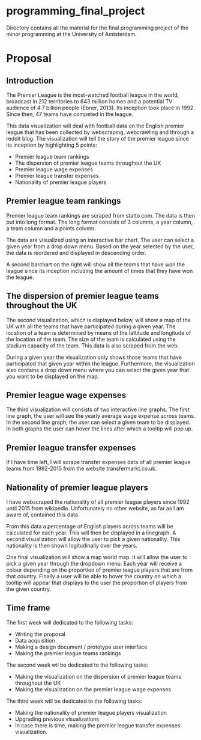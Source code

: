 # programming_final_project
Directory contains all the material for the final programming project of the minor programming at the University of Amtsterdam.

# Proposal

## Introduction
The Premier League is the most-watched football league in the world, broadcast in 212 territories to 643 million homes and a potential TV audience of 4.7 billion people (Ebner, 2013). Its inception took place in 1992. Since then, 47 teams have competed in the league. 

This data visualization will deal with football data on the English premier league that has been collected by webscraping, webcrawling and through a reddit blog. The visualization will tell the story of the premier league since its inception by highlighting 5 points:

- Premier league team rankings
- The dispersion of premier league teams throughout the UK
- Premier league wage expenses
- Premier league transfer expenses
- Nationality of premier league players

## Premier league team rankings
Premier league team rankings are scraped from statto.com. The data is then put into long format. The long format consists of 3 columns, a year column, a team column and a points column. 

The data are visualized using an interactive bar chart. The user can select a given year from a drop down menu. Based on the year selected by the user, the data is reordered and displayed in descending order.

A second barchart on the right will show all the teams that have won the league since its inception including the amount of times that they have won the league.

## The dispersion of premier league teams throughout the UK
The second visualization, which is displayed below, will show a map of the UK with all the teams that have participated during a given year. The location of a team is determined by means of the lattitude and longitude of the location of the team. The size of the team is calculated using the stadium capacity of the team. This data is also scraped from the web. 

During a given year the visualization only shows those teams that have participated that given year within the league. Furthermore, the visualization also contains a drop down menu where you can select the given year that you want to be displayed on the map.

## Premier league wage expenses
The third visualization will consists of two interactive line graphs. The first line graph, the user will see the yearly average wage expense across teams. In the second line graph, the user can select a given team to be displayed. In both graphs the user can hover the lines after which a tooltip will pop up.

## Premier league transfer expenses
If I have time left, I will scrape transfer expenses data of all premier league teams from 1992-2015 from the website transfermarkt.co.uk. 

## Nationality of premier league players
I have webscraped the nationality of all premier league players since 1992 until 2015 from wikipedia. Unfortunately no other website, as far as I am aware of, contained this data. 

From this data a percentage of English players across teams will be calculated for each year. This will then be displayed in a linegraph. A second visualization will allow the user to pick a given nationality. This nationality is then shown logitudinally over the years.

One final visualization will show a map world map. It will allow the user to pick a given year through the dropdown menu. Each year will receive a colour depending on the proportion of premier league players that are from that country. Finally a user will be able to hover the country on which a tooltip will appear that displays to the user the proportion of players from the given country. 

## Time frame

The first week will dedicated to the following tasks:

- Writing the proposal
- Data acquisition
- Making a design document / prototype user interface
- Making the premier league teams rankings

The second week wil be dedicated to the following tasks:

- Making the visualization on the dispersion of premier league teams throughout the UK
- Making the visualization on the premier league wage expenses

The third week will be dedicated to the following tasks:

- Making the nationality of premier league players visualization
- Upgrading previous visualizations
- In case there is time, making the premier league transfer expenses visualization.
